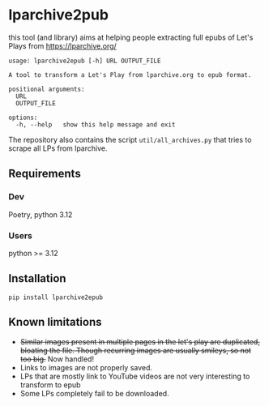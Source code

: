 # lparchive2pub

this tool (and library) aims at helping people extracting full epubs of Let's Plays from https://lparchive.org/

```
usage: lparchive2epub [-h] URL OUTPUT_FILE

A tool to transform a Let's Play from lparchive.org to epub format.

positional arguments:
  URL
  OUTPUT_FILE

options:
  -h, --help   show this help message and exit
```

The repository also contains the script `util/all_archives.py` that tries to scrape all LPs from lparchive.

## Requirements

### Dev

Poetry, python 3.12

### Users

python >= 3.12

## Installation

`pip install lparchive2epub`

## Known limitations

- ~~Similar images present in multiple pages in the let's play are duplicated, bloating the file. Though recurring images are usually smileys, so not too big.~~ Now handled!
- Links to images are not properly saved.
- LPs that are mostly link to YouTube videos are not very interesting to transform to epub
- Some LPs completely fail to be downloaded.
